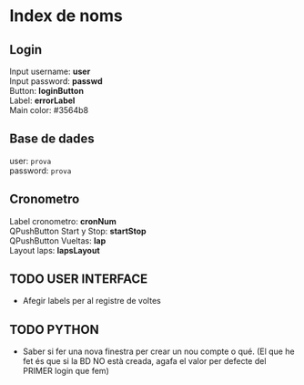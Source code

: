 # Index de noms

## Login

Input username: **user** \
Input password: **passwd** \
Button: **loginButton** \
Label: **errorLabel** \
Main color: #3564b8

## Base de dades

user: `prova` \
password: `prova`

## Cronometro

Label cronometro: **cronNum** \
QPushButton Start y Stop: **startStop** \
QPushButton Vueltas: **lap** \
Layout laps: **lapsLayout** 

## TODO USER INTERFACE

- Afegir labels per al registre de voltes

## TODO PYTHON

- Saber si fer una nova finestra per crear un nou compte o qué. (El que he fet és que si la BD NO està creada, agafa el valor per defecte del PRIMER login que fem)
